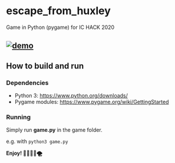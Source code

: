 # escape_from_huxley
Game in Python (pygame) for IC HACK 2020

[![demo](https://img.youtube.com/vi/xD1Qb88BlOw/0.jpg)](https://www.youtube.com/watch?v=xD1Qb88BlOw)
----------------------------------

## How to build and run

### Dependencies
* Python 3: https://www.python.org/downloads/
* Pygame modules: https://www.pygame.org/wiki/GettingStarted

### Running
Simply run **game.py** in the game folder.

e.g. with `python3 game.py`

**Enjoy! 💃🏻💃🏻🌪**
